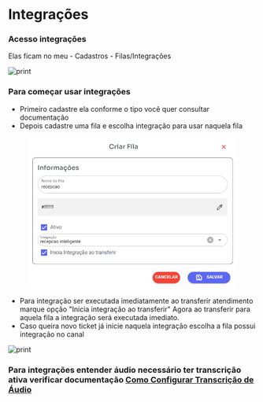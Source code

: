 # Integrações

### Acesso integrações

Elas ficam no meu - Cadastros - Filas/Integrações

![print](whazing.png)

### Para começar usar integrações

* Primeiro cadastre ela conforme o tipo você quer consultar documentação
* Depois cadastre uma fila e escolha integração para usar naquela fila

<figure><img src="../../.gitbook/assets/image (2).png" alt=""><figcaption></figcaption></figure>

* Para integração ser executada imediatamente ao transferir atendimento marque opção "Inicia integração ao transferir" Agora ao transferir para aquela fila a integração será executada imediato.
* Caso queira novo ticket já inicie naquela integração escolha a fila possui integração no canal

![print](canal.png)

### Para integrações entender áudio necessário ter transcrição ativa verificar documentação [Como Configurar Transcrição de Áudio](../integracoes/transcricao_audio.md)
